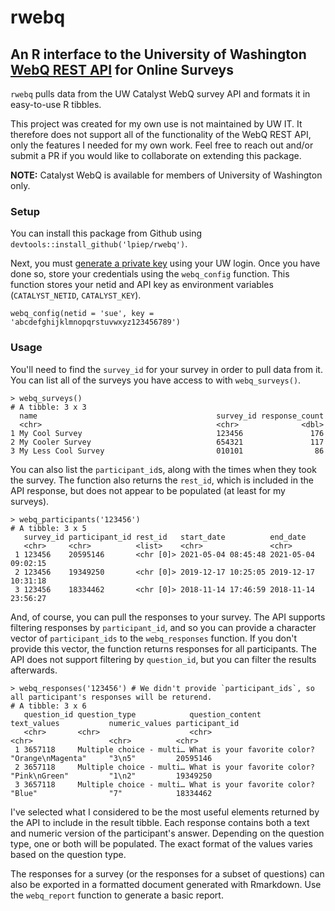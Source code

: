 # rwebq

## An R interface to the University of Washington [WebQ REST API](https://wiki.cac.washington.edu/display/aca/WebQ+REST+API) for Online Surveys

`rwebq` pulls data from the UW Catalyst WebQ survey API and formats it in easy-to-use R tibbles. 

This project was created for my own use is not maintained by UW IT. It therefore does not support all of the functionality of the WebQ REST API, only the features I needed for my own work. Feel free to reach out and/or submit a PR if you would like to collaborate on extending this package. 

**NOTE:** Catalyst WebQ is available for members of University of Washington only. 

### Setup

You can install this package from Github using `devtools::install_github('lpiep/rwebq')`.

Next, you must [generate a private key](https://catalyst.uw.edu/rest_user) using your UW login. Once you have done so, store your credentials using the `webq_config` function. This function stores your netid and API key as environment variables (`CATALYST_NETID`, `CATALYST_KEY`). 

```
webq_config(netid = 'sue', key = 'abcdefghijklmnopqrstuvwxyz123456789')
```

### Usage 

You'll need to find the `survey_id` for your survey in order to pull data from it. You can list all of the surveys you have access to with `webq_surveys()`. 

```
> webq_surveys()
# A tibble: 3 x 3
  name                                        survey_id response_count
  <chr>                                       <chr>              <dbl>
1 My Cool Survey                              123456               176
2 My Cooler Survey                            654321               117
3 My Less Cool Survey                         010101                86
```

You can also list the `participant_id`s, along with the times when they took the survey. The function also returns the `rest_id`, which is included in the API response, but does not appear to be populated (at least for my surveys). 

```
> webq_participants('123456')
# A tibble: 3 x 5
   survey_id participant_id rest_id   start_date          end_date           
   <chr>     <chr>          <list>    <chr>               <chr>              
 1 123456    20595146       <chr [0]> 2021-05-04 08:45:48 2021-05-04 09:02:15
 2 123456    19349250       <chr [0]> 2019-12-17 10:25:05 2019-12-17 10:31:18
 3 123456    18334462       <chr [0]> 2018-11-14 17:46:59 2018-11-14 23:56:27
```

And, of course, you can pull the responses to your survey. The API supports filtering responses by `participant_id`, and so you can provide a character vector of `participant_ids` to the `webq_responses` function. If you don't provide this vector, the function returns responses for all participants. The API does not support filtering by `question_id`, but you can filter the results afterwards. 

```
> webq_responses('123456') # We didn't provide `participant_ids`, so all participant's responses will be returend. 
# A tibble: 3 x 6
   question_id question_type            question_content             text_values           numeric_values participant_id
   <chr>       <chr>                    <chr>                        <chr>                 <chr>          <chr>         
 1 3657118     Multiple choice - multi… What is your favorite color? "Orange\nMagenta"     "3\n5"         20595146      
 2 3657118     Multiple choice - multi… What is your favorite color? "Pink\nGreen"         "1\n2"         19349250      
 3 3657118     Multiple choice - multi… What is your favorite color? "Blue"                "7"            18334462 
```

I've selected what I considered to be the most useful elements returned by the API to include in the result tibble. Each response contains both a text and numeric version of the participant's answer. Depending on the question type, one or both will be populated. The exact format of the values varies based on the question type. 


The responses for a survey (or the responses for a subset of questions) can also be exported in a formatted document generated with Rmarkdown. Use the `webq_report` function to generate a basic report. 

